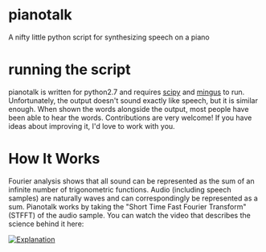 # pianotalk
A nifty little python script for synthesizing speech on a piano

# running the script
pianotalk is written for python2.7 and requires [scipy](https://www.scipy.org/) and [mingus](https://github.com/bspaans/python-mingus) to run. Unfortunately, the output doesn't sound exactly like speech, but it is similar enough. When shown the words alongside the output, most people have been able to hear the words. Contributions are very welcome! If you have ideas about improving it, I'd love to work with you.

# How It Works
Fourier analysis shows that all sound can be represented as the sum of an infinite number of trigonometric functions. Audio (including speech samples) are naturally waves and can correspondingly be represented as a sum. Pianotalk works by taking the "Short Time Fast Fourier Transform" (STFFT) of the audio sample. You can watch the video that describes the science behind it here:


[![Explanation](http://img.youtube.com/vi/NaVkEvA0g-k/0.jpg)](http://www.youtube.com/watch?v=NaVkEvA0g-k)
